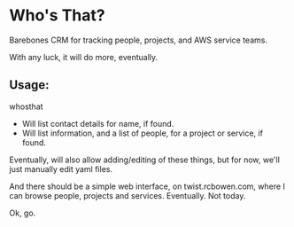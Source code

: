 # Who's That?

Barebones CRM for tracking people, projects, and AWS service teams.

With any luck, it will do more, eventually.

## Usage:

whosthat <name>

* Will list contact details for name, if found.
* Will list information, and a list of people, for a project or service,
  if found.

Eventually, will also allow adding/editing of these things, but for now,
we'll just manually edit yaml files.

And there should be a simple web interface, on twist.rcbowen.com, where
I can browse people, projects and services. Eventually. Not today.

Ok, go.


